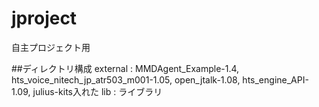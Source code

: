 # jproject
自主プロジェクト用

##ディレクトリ構成
external : MMDAgent_Example-1.4, hts_voice_nitech_jp_atr503_m001-1.05, open_jtalk-1.08, hts_engine_API-1.09, julius-kits入れた
lib : ライブラリ
